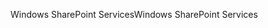 <span data-ttu-id="1c602-101">Windows SharePoint Services</span><span class="sxs-lookup"><span data-stu-id="1c602-101">Windows SharePoint Services</span></span>